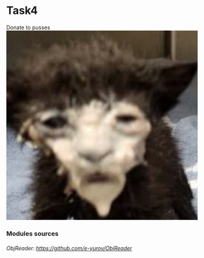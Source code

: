# Task4
Donate to pusses
![](https://github.com/TypingGatito/Task4/blob/main/src/main/resources/com/cgvsu/images/RenderCat%20Pro%20icon.png)

### Modules sources
###### ObjReader: https://github.com/e-yurov/ObjReader
